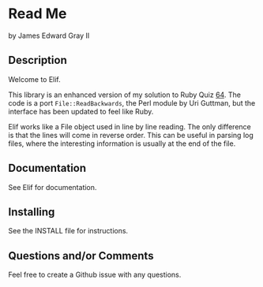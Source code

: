 # Read Me

by James Edward Gray II

## Description

Welcome to Elif.

This library is an enhanced version of my solution to Ruby Quiz [64](http://rubyquiz.com/quiz64.html).  The code is a port `File::ReadBackwards`, the Perl module by Uri Guttman, but the interface has been updated to feel like Ruby.

Elif works like a File object used in line by line reading.  The only difference is that the lines will come in reverse order.  This can be useful in parsing log files, where the interesting information is usually at the end of the file.

## Documentation

See Elif for documentation.

## Installing

See the INSTALL file for instructions.

## Questions and/or Comments

Feel free to create a Github issue with
any questions.
